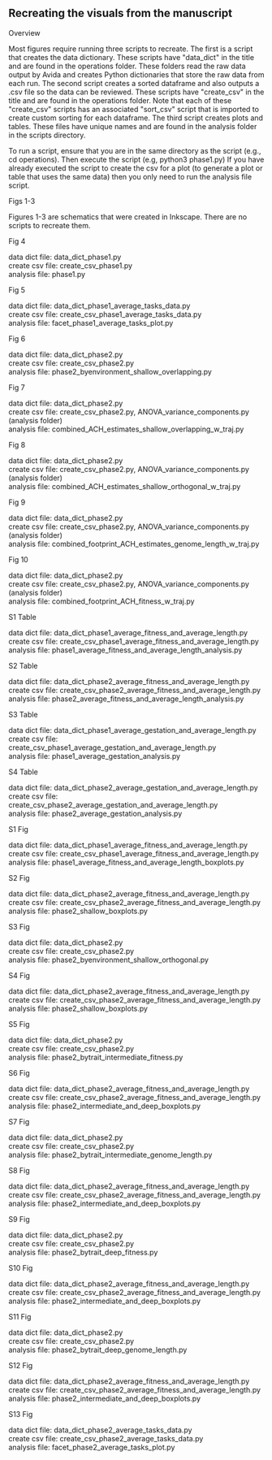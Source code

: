 ## Recreating the visuals from the manuscript

<p>Overview</p>

<p>
Most figures require running three scripts to recreate. The first is a script that creates the data dictionary. These scripts have "data_dict" in the title and are found in the operations folder. These folders read the raw data output by Avida and creates Python dictionaries that store the raw data from each run. The second script creates a sorted dataframe and also outputs a .csv file so the data can be reviewed. These scripts have "create_csv" in the title and are found in the operations folder. Note that each of these "create_csv" scripts has an associated "sort_csv" script that is imported to create custom sorting for each dataframe. The third script creates plots and tables. These files have unique names and are found in the analysis folder in the scripts directory.
</p>

<p>
To run a script, ensure that you are in the same directory as the script (e.g., cd operations). Then execute the script (e.g, python3 phase1.py) If you have already executed the script to create the csv for a plot (to generate a plot or table that uses the same data) then you only need to run the analysis file script. 
</p>

<p>Figs 1-3</p>

<p>
Figures 1-3 are schematics that were created in Inkscape. There are no scripts to recreate them.
</p>

<p>Fig 4</p>

<p>
data dict file: data_dict_phase1.py<br/>
create csv file: create_csv_phase1.py<br/>
analysis file: phase1.py<br/>
</p>

<p>Fig 5</p>

<p>
data dict file: data_dict_phase1_average_tasks_data.py <br/>
create csv file: create_csv_phase1_average_tasks_data.py <br/>
analysis file: facet_phase1_average_tasks_plot.py <br/>
</p>

<p>Fig 6</p>

<p>
data dict file: data_dict_phase2.py <br/>
create csv file: create_csv_phase2.py <br/>
analysis file:  phase2_byenvironment_shallow_overlapping.py <br/>
</p>

<p>Fig 7</p>

<p>
data dict file: data_dict_phase2.py <br>
create csv file: create_csv_phase2.py, ANOVA_variance_components.py (analysis folder) <br/>
analysis file:  combined_ACH_estimates_shallow_overlapping_w_traj.py <br/>
</p>

<p>Fig 8</p>

<p>
data dict file: data_dict_phase2.py <br/>
create csv file: create_csv_phase2.py, ANOVA_variance_components.py (analysis folder) <br/>
analysis file:  combined_ACH_estimates_shallow_orthogonal_w_traj.py <br/>
</p>

<p>Fig 9</p>

<p>
data dict file: data_dict_phase2.py <br/>
create csv file: create_csv_phase2.py, ANOVA_variance_components.py (analysis folder) <br/>
analysis file:  combined_footprint_ACH_estimates_genome_length_w_traj.py <br/>
</p>

<p>Fig 10</p>

<p>
data dict file: data_dict_phase2.py <br/>
create csv file: create_csv_phase2.py, ANOVA_variance_components.py (analysis folder) <br/>
analysis file:  combined_footprint_ACH_fitness_w_traj.py <br/>
</p>

<p>S1 Table</p>

<p>
data dict file: data_dict_phase1_average_fitness_and_average_length.py <br/>
create csv file: create_csv_phase1_average_fitness_and_average_length.py <br/>
analysis file: phase1_average_fitness_and_average_length_analysis.py <br/>
</p>

<p>S2 Table</p>

<p>
data dict file: data_dict_phase2_average_fitness_and_average_length.py <br/>
create csv file: create_csv_phase2_average_fitness_and_average_length.py <br/>
analysis file: phase2_average_fitness_and_average_length_analysis.py <br/>
</p>

<p>S3 Table</p>

<p>
data dict file: data_dict_phase1_average_gestation_and_average_length.py <br/>
create csv file: create_csv_phase1_average_gestation_and_average_length.py <br/>
analysis file: phase1_average_gestation_analysis.py <br/>
</p>

<p>S4 Table</p>

<p>
data dict file: data_dict_phase2_average_gestation_and_average_length.py <br/>
create csv file: create_csv_phase2_average_gestation_and_average_length.py <br/>
analysis file: phase2_average_gestation_analysis.py <br/>
</p>

<p>S1 Fig</p>

<p>
data dict file: data_dict_phase1_average_fitness_and_average_length.py <br/>
create csv file: create_csv_phase1_average_fitness_and_average_length.py <br/>
analysis file: phase1_average_fitness_and_average_length_boxplots.py <br/>
</p>

<p>S2 Fig</p>

<p>
data dict file: data_dict_phase2_average_fitness_and_average_length.py <br/>
create csv file: create_csv_phase2_average_fitness_and_average_length.py <br/>
analysis file: phase2_shallow_boxplots.py <br/>
</p>

<p>S3 Fig</p>

<p>
data dict file: data_dict_phase2.py <br/>
create csv file: create_csv_phase2.py <br/>
analysis file:  phase2_byenvironment_shallow_orthogonal.py <br/>
</p>

<p>S4 Fig</p>

<p>
data dict file: data_dict_phase2_average_fitness_and_average_length.py <br/>
create csv file: create_csv_phase2_average_fitness_and_average_length.py <br/>
analysis file: phase2_shallow_boxplots.py <br/>
</p>

<p>S5 Fig</p>

<p>
data dict file: data_dict_phase2.py <br/>
create csv file: create_csv_phase2.py <br/>
analysis file:  phase2_bytrait_intermediate_fitness.py <br/>
</p>

<p>S6 Fig</p>

<p>
data dict file: data_dict_phase2_average_fitness_and_average_length.py <br/>
create csv file: create_csv_phase2_average_fitness_and_average_length.py <br/>
analysis file: phase2_intermediate_and_deep_boxplots.py <br/>
</p>

<p>S7 Fig</p>

<p>
data dict file: data_dict_phase2.py <br/>
create csv file: create_csv_phase2.py <br/>
analysis file:  phase2_bytrait_intermediate_genome_length.py <br/>
</p>

<p>S8 Fig</p>

<p>
data dict file: data_dict_phase2_average_fitness_and_average_length.py <br/>
create csv file: create_csv_phase2_average_fitness_and_average_length.py <br/>
analysis file: phase2_intermediate_and_deep_boxplots.py <br/>
</p>

<p>S9 Fig</p>

<p>
data dict file: data_dict_phase2.py <br/>
create csv file: create_csv_phase2.py <br/>
analysis file:  phase2_bytrait_deep_fitness.py <br/>
</p>

<p>S10 Fig</p>

<p>
data dict file: data_dict_phase2_average_fitness_and_average_length.py <br/>
create csv file: create_csv_phase2_average_fitness_and_average_length.py <br/>
analysis file: phase2_intermediate_and_deep_boxplots.py <br/>
</p>

<p>S11 Fig</p>

<p>
data dict file: data_dict_phase2.py <br/>
create csv file: create_csv_phase2.py <br/>
analysis file:  phase2_bytrait_deep_genome_length.py <br/>
</p>

<p>S12 Fig</p>

<p>
data dict file: data_dict_phase2_average_fitness_and_average_length.py <br/>
create csv file: create_csv_phase2_average_fitness_and_average_length.py <br/>
analysis file: phase2_intermediate_and_deep_boxplots.py <br/>
</p>

<p>S13 Fig</p>

<p>
data dict file: data_dict_phase2_average_tasks_data.py <br/>
create csv file: create_csv_phase2_average_tasks_data.py <br/>
analysis file: facet_phase2_average_tasks_plot.py <br/>
</p>

